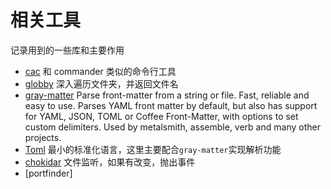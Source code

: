 # 相关工具

记录用到的一些库和主要作用

- [cac](https://github.com/cacjs/cac)
  和 commander 类似的命令行工具
- [globby](https://github.com/sindresorhus/globby)
  深入遍历文件夹，并返回文件名
- [gray-matter](https://github.com/jonschlinkert/gray-matter)
  Parse front-matter from a string or file. Fast, reliable and easy to use. Parses YAML front matter by default, but also has support for YAML, JSON, TOML or Coffee Front-Matter, with options to set custom delimiters. Used by metalsmith, assemble, verb and many other projects.
- [Toml](https://github.com/toml-lang/toml)
  最小的标准化语言，这里主要配合`gray-matter`实现解析功能
- [chokidar](https://github.com/paulmillr/chokidar)
  文件监听，如果有改变，抛出事件
- [portfinder]
